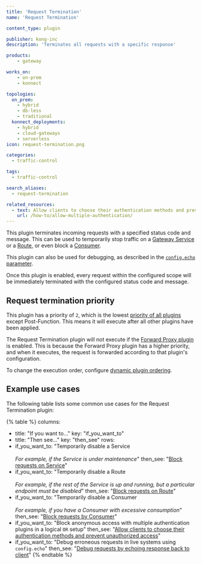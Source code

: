 ```yaml
---
title: 'Request Termination'
name: 'Request Termination'

content_type: plugin

publisher: kong-inc
description: 'Terminates all requests with a specific response'

products:
    - gateway

works_on:
    - on-prem
    - konnect

topologies:
  on_prem:
    - hybrid
    - db-less
    - traditional
  konnect_deployments:
    - hybrid
    - cloud-gateways
    - serverless
icon: request-termination.png

categories:
  - traffic-control

tags:
  - traffic-control

search_aliases:
  - request-termination

related_resources:
  - text: Allow clients to choose their authentication methods and prevent unauthorized access
    url: /how-to/allow-multiple-authentication/
---
```


This plugin terminates incoming requests with a specified status code and message.
This can be used to temporarily stop traffic on a [Gateway Service](/gateway/entities/service/) or a [Route](/gateway/entities/route/), or even block a [Consumer](/gateway/entities/consumer/). 

This plugin can also be used for debugging, as described in the [`config.echo` parameter](/plugins/request-termination/reference/#schema--config-echo).

Once this plugin is enabled, every request within the configured scope will be immediately terminated with the configured status code and message.

## Request termination priority

This plugin has a priority of `2`, which is the lowest [priority of all plugins](/gateway/entities/plugin/#plugin-priority) except Post-Function. This means it will execute after all other plugins have been applied. 

The Request Termination plugin will not execute if the [Forward Proxy plugin](/plugins/forward-proxy/) is enabled. 
This is because the Forward Proxy plugin has a higher priority, and when it executes, the request is forwarded according to that plugin's configuration. 

To change the execution order, configure [dynamic plugin ordering](/gateway/entities/plugin/#dynamic-plugin-ordering).

## Example use cases

The following table lists some common use cases for the Request Termination plugin:

<!--vale off-->
{% table %}
columns:
  - title: "If you want to..."
    key: "if_you_want_to"
  - title: "Then see..."
    key: "then_see"
rows:
  - if_you_want_to: "Temporarily disable a Service <br><br> _For example, if the Service is under maintenance_"
    then_see: "[Block requests on Service](/plugins/request-termination/examples/block-requests-with-error?format=deck&target=service)"
  - if_you_want_to: "Temporarily disable a Route <br><br> _For example, if the rest of the Service is up and running, but a particular endpoint must be disabled_"
    then_see: "[Block requests on Route](/plugins/request-termination/examples/block-requests-with-error?format=deck&target=route)"
  - if_you_want_to: "Temporarily disable a Consumer <br><br> _For example, if you have a Consumer with excessive consumption_"
    then_see: "[Block requests by Consumer](/plugins/request-termination/examples/block-requests-with-error?format=deck&target=consumer)"
  - if_you_want_to: "Block anonymous access with multiple authentication plugins in a logical `OR` setup"
    then_see: "[Allow clients to choose their authentication methods and prevent unauthorized access](/how-to/allow-multiple-authentication/)"
  - if_you_want_to: "Debug erroneous requests in live systems using `config.echo`"
    then_see: "[Debug requests by echoing response back to client](/plugins/request-termination/examples/echo-response-to-client?format=deck&target=consumer)"
{% endtable %}
<!--vale on-->
